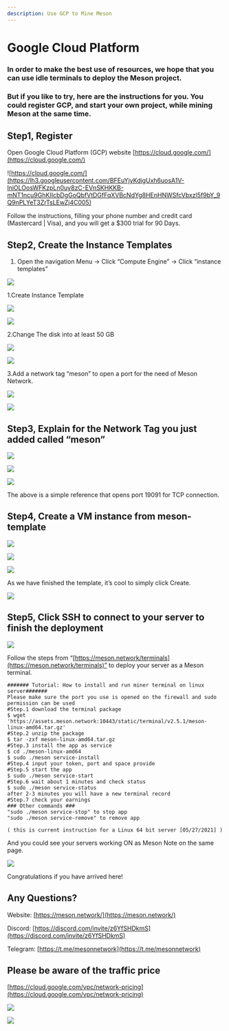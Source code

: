 ```yaml
---
description: Use GCP to Mine Meson
---
```


# Google Cloud Platform

### **In order to make the best use of resources, we hope that you can use idle terminals to deploy the Meson project.** 

### **But if you like to try, here are the instructions for you. You could register GCP, and start your own project, while mining Meson at the same time.**

## Step1, Register

Open Google Cloud Platform \(GCP\) website [https://cloud.google.com/](https://cloud.google.com/)

![https://cloud.google.com/](https://lh3.googleusercontent.com/BFEuYjyKdigUxh6uosA1V-lniOLOosWFKzpLn0uy8zC-EVnSKHKKB-mNT1ncu9GhKIIcbDgGoQbfVtDGfFqXVBcNdYg8HEnHNWSfcVbxzl5f9bY_9Q9nPLYeT3ZrTsLEwZj4C005)

Follow the instructions, filling your phone number and credit card \(Mastercard \| Visa\), and you will get a $300 trial for 90 Days.

## Step2,  Create the Instance Templates

1. Open the navigation Menu  -&gt;  Click “Compute Engine”  -&gt;  Click “instance templates”

![](https://lh4.googleusercontent.com/VrX5H6dPh9GP2eXCVUHo9BQO4s1g7FQ5YCjwjak6x-uUeRT6WM4rgMMM1T3qERVtcwLF7wh-A7JVicL6Y9oIh9s096UnNVCGuEcG5j9b2AmouJS4iMFpm38gsLgLbrrTyAtqjR8q)

1.Create Instance Template

![](https://lh6.googleusercontent.com/TWIvG7PKv5You3pCiAa9G8CoExQVBV9xp59Xd90zqNeXf7ZRMFGuQ5_QdMqGmHQnwGqrjDCOTHMZ0NtbvkjDP98wtttcHbPrDfgaeXTXu37uxOdpYGOpBd40EkZ13a-MznmQ2LSu)

![](https://lh5.googleusercontent.com/e0_M_kKDB2G5mojHWBAEDuHKUmuS0EZDVTgegkgufxdvNzMT4yIdqtHCOjqPjbbaJaXK_DvGl3LDl8hqXDtuSavTAGphQVItesA5_SXlp0va8cOAZeRmYbGQ8hJn--e3PABx0XFk)

2.Change The disk into at least 50 GB

![](https://lh3.googleusercontent.com/c0iDFahZjwvU_8CYaiPQeLcw0iFwxwrHX-An5aAud3QJ5aMQwaRuArE9hgI_BTp4oQ3SOmZPp6z6PAhH41pKe9ZmGXiCVNJOrBpO08WC7pL9zJoaBU0WEroWeTi3_nGY_HLjG0IL)

![](https://lh6.googleusercontent.com/SGPt4I2QDDafSoTxgnHhcKlfDUYqpcNxwEya0cflHOnx_ziE2gQRPzZL6ailVwqvtd2PgyoBrcY_5NI2C3eCzmX4BC7WeVzKEGDVqqWfA8UVKxSW79Pq2niLx3wHIsu6G3le3t2a)

3.Add a network tag “meson” to open a port for the need of Meson Network.

![](https://lh6.googleusercontent.com/s8YM9_0mUK4y9hOZUUSMZr9-ZR8qOADnYorAsvNWXPrqVCAkpVWjZSRILo3xTNNCC6Q3eLDsuvaJyDpACTSA5A71-oUw6qbtQ4_jaPYlaPNiaao1J01o7w5IiYh4-jio3BksSAZm)

![](https://lh5.googleusercontent.com/rMOfc7HfnnRL6F1ErpICXYdDboLaHdgHdXiJRwhqW-qVskIzBNkDS665cdGBCvuqbL5NAZC12d4tN4K40aQ2nVrhZco1wf8K-wy-AlfZwGjCSEk5pUpBDjDoN4Buf7PcuRgzgVdy)

## Step3, Explain for the Network Tag you just added called “meson”

![](https://lh5.googleusercontent.com/MH0t9dGPi5qtpjPMa0_N93xtajemPXMPs4skjf3FRwzUCSKH42wtdHtmzp9uUrE8A0DUJhD-DMS7EtLRsgrKGVVH-lzSH2m03SqwNPpwd8MlwfLQ7hNRtPsdxSm514XzK-SD-Om7)

![](https://lh5.googleusercontent.com/B8TdJTapBkzNYcbO0NJH8sALWdjvSij6PLebmx52VLspqvdjeEgcPvBeESJrDuvNi-R5bsvL4v1SNy3yxCMcT16Y1XuWuicrrFeNDhD3czqyv8-_T-AjZcVyN0f1HGNHIQTWVBBP)

![](https://lh5.googleusercontent.com/bKiMdxpc7ezMiCGDHQiNNIsRrPAE32tJ6Rrg0rL_4OxAef4MLfSNBsraAD8QxefO4acLV_KtkB89nj6vpHpQG_6WhMze_W0q70vNZWz7om2F7M1QU8j3k97rywJZITmg-aB7iA0g)

The above is a simple reference that opens port 19091 for TCP connection.

## Step4, Create a VM instance from meson-template

![](https://lh4.googleusercontent.com/e0gnXfoaQipEkDhrdGJgtEBw8xHB0Q47OEz12vzstfp_FH9Blz4dZUrwAtjYfK7wnkX01RrbqkzxdkHjNQ7kNnUILrqo-FizjjSbgi0fgn1XM4kQbeB_t7iVgbPV-SB4bNDF3YPq)

![](https://lh4.googleusercontent.com/3EjV9Ya5WpNBWMqv_qej2kCZ0DgHU-zJI10Ebs5S0bwtqmSU-9a2pH16tXh-lT7PNqAcfreQ-7ddC9PjuJm_7FxDx4Za62uxXwzxKCCszPJXo1nnWLspkOOzFWA-H_JeZjM98E2V)

![](https://lh4.googleusercontent.com/BL66Ysp9weNgSD2PZrcMlJKX4ta6tUxq2y3TucHMEBzFSXedUz3_SVSdVeNW0NvR33p1kBf_kBmBgy2CwxJXZqQQrMyX843wT-vBsOS60yhthdGd8SHwn3PLwVqm1MsWGJKWgPHs)

As we have finished the template, it’s cool to simply click Create.

![](https://lh3.googleusercontent.com/yoUY9GMIjSvUAIl6VwjNZHVm9UNpsQCKyBiprgkrrj7JhIMYEZY5ldzGIMtDUmRpwaAZFcQgs2-LNK39Hv3bwRyyf3slJu93F4yI_-Rytiebw9Rfhdgq2UtIWQlbH2OPFVDB02Lo)

## Step5, Click SSH to connect to your server to finish the deployment 

![](https://lh3.googleusercontent.com/YY7tAWPzRPOziSZ21redgIeD0CtEN-r8UgBYq-zVulssJn-Eis8hn9N9yrK478AusT48jAUHeGddQimAKLNrkGkwpnt0gxvmFCWIrk6ECeRqFKc2wIRn-V1relc87R18gIyAs3ez)

Follow the steps from “[https://meson.network/terminals](https://meson.network/terminals)” to deploy your server as a Meson terminal.

```text
####### Tutorial: How to install and run miner terminal on linux server#######
Please make sure the port you use is opened on the firewall and sudo permission can be used
#Step.1 download the terminal package
$ wget 'https://assets.meson.network:10443/static/terminal/v2.5.1/meson-linux-amd64.tar.gz'
#Step.2 unzip the package
$ tar -zxf meson-linux-amd64.tar.gz
#Step.3 install the app as service
$ cd ./meson-linux-amd64
$ sudo ./meson service-install
#Step.4 input your token, port and space provide
#Step.5 start the app
$ sudo ./meson service-start
#Step.6 wait about 1 minutes and check status
$ sudo ./meson service-status
after 2-3 minutes you will have a new terminal record
#Step.7 check your earnings
### Other commands ###
"sudo ./meson service-stop" to stop app
"sudo ./meson service-remove" to remove app

( this is current instruction for a Linux 64 bit server [05/27/2021] )
```

And you could see your servers working ON as Meson Note on the same page.

![](https://lh6.googleusercontent.com/By_Vwucqe-qFyQMgZATpLMVwqNYj4m8GneRri8t-iKOTV1TOKrV5Gm1lbcHcorImeHu6JEmGCmRqjNA26I63MUqiK3d2N7c7KlSCyqFWIvXn8HyxApi7rwTdWvbwJbEQCz5BBetb)

Congratulations if you have arrived here!

## Any Questions?

Website: [https://meson.network/](https://meson.network/)

Discord: [https://discord.com/invite/z6YfSHDkmS](https://discord.com/invite/z6YfSHDkmS)

Telegram: [https://t.me/mesonnetwork](https://t.me/mesonnetwork)

## Please be aware of the traffic price

[https://cloud.google.com/vpc/network-pricing](https://cloud.google.com/vpc/network-pricing)

![](https://lh4.googleusercontent.com/qV1oYOUUh4zbxAlhnQ5WfXWruCxT9l9pWoOAMc6m1aEfuedpY7XYDY9HBD6sLjQPMU8mla_BzkSAMIrk4laX1kzPMMO5DnsKFGWQaXjUtsLMfNYyrLP9VJhj_iob-5jqqF8f3Xjs)

![](https://lh6.googleusercontent.com/plsuqeH1aLPmcznSK8u_3yx3OjPukzSZmRGnrelsCoX7qqn_XbK5jxal5_QCa007Ot45JzhPyH0wkQmS2ClzUdNmqWmCX138nVl5xAeJ4qJ2dENkwKYA64GLeglEJ5QA2zE2wrCG)

